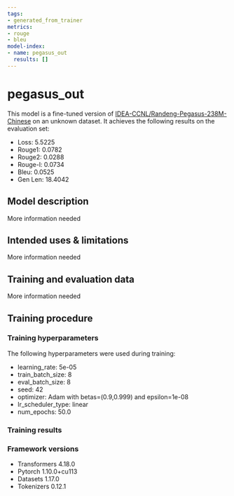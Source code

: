 ```yaml
---
tags:
- generated_from_trainer
metrics:
- rouge
- bleu
model-index:
- name: pegasus_out
  results: []
---
```


<!-- This model card has been generated automatically according to the information the Trainer had access to. You
should probably proofread and complete it, then remove this comment. -->

# pegasus_out

This model is a fine-tuned version of [IDEA-CCNL/Randeng-Pegasus-238M-Chinese](https://huggingface.co/IDEA-CCNL/Randeng-Pegasus-238M-Chinese) on an unknown dataset.
It achieves the following results on the evaluation set:
- Loss: 5.5225
- Rouge1: 0.0782
- Rouge2: 0.0288
- Rouge-l: 0.0734
- Bleu: 0.0525
- Gen Len: 18.4042

## Model description

More information needed

## Intended uses & limitations

More information needed

## Training and evaluation data

More information needed

## Training procedure

### Training hyperparameters

The following hyperparameters were used during training:
- learning_rate: 5e-05
- train_batch_size: 8
- eval_batch_size: 8
- seed: 42
- optimizer: Adam with betas=(0.9,0.999) and epsilon=1e-08
- lr_scheduler_type: linear
- num_epochs: 50.0

### Training results



### Framework versions

- Transformers 4.18.0
- Pytorch 1.10.0+cu113
- Datasets 1.17.0
- Tokenizers 0.12.1
